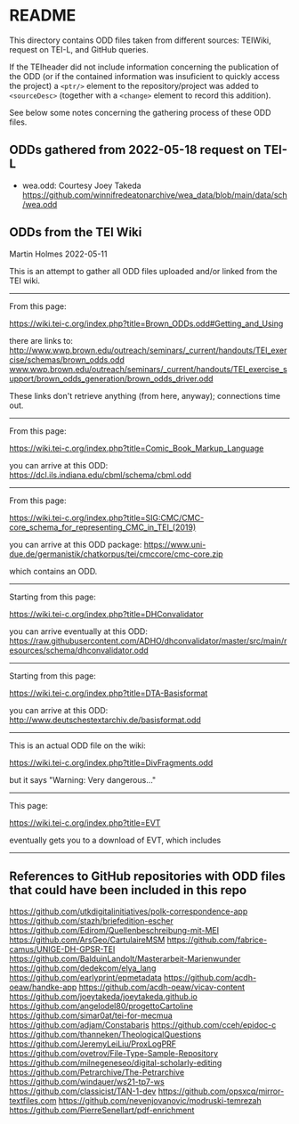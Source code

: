 # README

This directory contains ODD files taken from different sources: TEIWiki, request on TEI-L, and GitHub queries.

If the TEIheader did not include information concerning the publication of the ODD (or if the contained information was insuficient to quickly access the project) 
a `<ptr/>` element to the repository/project was added to `<sourceDesc>` (together with a `<change>` element to record this addition).

See below some notes concerning the gathering process of these ODD files.


## ODDs gathered from 2022-05-18 request on TEI-L

 * wea.odd: Courtesy Joey Takeda
   https://github.com/winnifredeatonarchive/wea_data/blob/main/data/sch/wea.odd


## ODDs from the TEI Wiki
Martin Holmes 2022-05-11

This is an attempt to gather all ODD files uploaded and/or linked from the TEI wiki.

--------------

From this page:

https://wiki.tei-c.org/index.php?title=Brown_ODDs.odd#Getting_and_Using

there are links to:
http://www.wwp.brown.edu/outreach/seminars/_current/handouts/TEI_exercise/schemas/brown_odds.odd
www.wwp.brown.edu/outreach/seminars/_current/handouts/TEI_exercise_support/brown_odds_generation/brown_odds_driver.odd

These links don't retrieve anything (from here, anyway); connections time out.

--------------

From this page:

https://wiki.tei-c.org/index.php?title=Comic_Book_Markup_Language

you can arrive at this ODD:
https://dcl.ils.indiana.edu/cbml/schema/cbml.odd

--------------

From this page:

https://wiki.tei-c.org/index.php?title=SIG:CMC/CMC-core_schema_for_representing_CMC_in_TEI_(2019)

you can arrive at this ODD package:
https://www.uni-due.de/germanistik/chatkorpus/tei/cmccore/cmc-core.zip

which contains an ODD.

--------------

Starting from this page:

https://wiki.tei-c.org/index.php?title=DHConvalidator

you can arrive eventually at this ODD:
https://raw.githubusercontent.com/ADHO/dhconvalidator/master/src/main/resources/schema/dhconvalidator.odd

--------------

Starting from this page:

https://wiki.tei-c.org/index.php?title=DTA-Basisformat

you can arrive at this ODD:
http://www.deutschestextarchiv.de/basisformat.odd

--------------

This is an actual ODD file on the wiki:

https://wiki.tei-c.org/index.php?title=DivFragments.odd

but it says "Warning: Very dangerous..."

--------------

This page:

https://wiki.tei-c.org/index.php?title=EVT

eventually gets you to a download of EVT, which includes 

--------------


## References to GitHub repositories with ODD files that could have been included in this repo

https://github.com/utkdigitalinitiatives/polk-correspondence-app
https://github.com/stazh/briefedition-escher 
https://github.com/Edirom/Quellenbeschreibung-mit-MEI 
https://github.com/ArsGeo/CartulaireMSM
https://github.com/fabrice-camus/UNIGE-DH-GPSR-TEI 
https://github.com/BalduinLandolt/Masterarbeit-Marienwunder 
https://github.com/dedekcom/elya_lang 
https://github.com/earlyprint/epmetadata 
https://github.com/acdh-oeaw/handke-app 
https://github.com/acdh-oeaw/vicav-content
https://github.com/joeytakeda/joeytakeda.github.io
https://github.com/angelodel80/progettoCartoline 
https://github.com/simar0at/tei-for-mecmua
https://github.com/adjam/Constabaris 
https://github.com/cceh/epidoc-c 
https://github.com/thanneken/TheologicalQuestions
https://github.com/JeremyLeiLiu/ProxLogPRF 
https://github.com/ovetrov/File-Type-Sample-Repository
https://github.com/milnegeneseo/digital-scholarly-editing
https://github.com/Petrarchive/The-Petrarchive
https://github.com/windauer/ws21-tp7-ws
https://github.com/classicist/TAN-1-dev
https://github.com/opsxcq/mirror-textfiles.com
https://github.com/nevenjovanovic/modruski-temrezah 
https://github.com/PierreSenellart/pdf-enrichment
